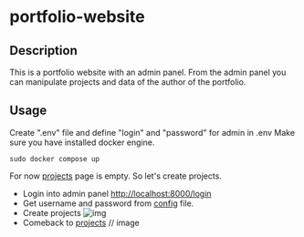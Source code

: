 # portfolio-website

## Description
This is a portfolio website with an admin panel. From the admin panel you can manipulate projects and data of the author of the portfolio.

## Usage

Create ".env" file and define "login" and "password" for admin in .env
Make sure you have installed docker engine.

```console
sudo docker compose up
```
For now [projects](http://localhost:8000/projects) page is empty. So let's create projects.
- Login into admin panel [http://localhost:8000/login](http://localhost:8000/login)
- Get username and password from [config](configs/config.yaml) file.
- Create projects
![img](docs/images/)
- Comeback to [projects](http://localhost:8000/projects)
// image
